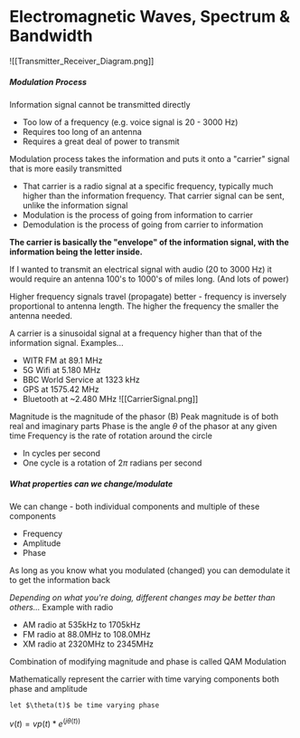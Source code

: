 # Electromagnetic Waves, Spectrum & Bandwidth
![[Transmitter_Receiver_Diagram.png]]

##### Modulation Process
Information signal cannot be transmitted directly
- Too low of a frequency (e.g. voice signal is 20 - 3000 Hz)
- Requires too long of an antenna
- Requires a great deal of power to transmit

Modulation process takes the information and puts it onto a "carrier" signal that is more easily transmitted
- That carrier is a radio signal at a specific frequency, typically much higher than the information frequency. That carrier signal can be sent, unlike the information signal
- Modulation is the process of going from information to carrier
- Demodulation is the process of going from carrier to information

**The carrier is basically the "envelope" of the information signal, with the information being the letter inside.**

If I wanted to transmit an electrical signal with audio (20 to 3000 Hz) it would require an antenna 100's to 1000's of miles long. (And lots of power)

Higher frequency signals travel (propagate) better - frequency is inversely proportional to antenna length. The higher the frequency the smaller the antenna needed.

A carrier is a sinusoidal signal at a frequency higher than that of the information signal.
Examples...
- WITR FM at 89.1 MHz
- 5G Wifi at 5.180 MHz
- BBC World Service at 1323 kHz
- GPS at 1575.42 MHz
- Bluetooth at ~2.480 MHz
![[CarrierSignal.png]]

Magnitude is the magnitude of the phasor (B)
Peak magnitude is of both real and imaginary parts
Phase is the angle $\theta$ of the phasor at any given time
Frequency is the rate of rotation around the circle
- In cycles per second
- One cycle is a rotation of $2\pi$ radians per second

##### What properties can we change/modulate
We can change - both individual components and multiple of these components
- Frequency
- Amplitude
- Phase

As long as you know what you modulated (changed) you can demodulate it to get the information back

*Depending on what you're doing, different changes may be better than others...*
Example with radio
- AM radio at 535kHz to 1705kHz
- FM radio at 88.0MHz to 108.0MHz
- XM radio at 2320MHz to 2345MHz

Combination of modifying magnitude and phase is called QAM Modulation

Mathematically represent the carrier with time varying components both phase and amplitude

	let $\theta(t)$ be time varying phase

$v(t) = vp(t)*e^(j\theta(t))$
